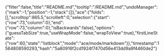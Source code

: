 {"filter":false,"title":"README.md","tooltip":"/README.md","undoManager":{"mark":-1,"position":-1,"stack":[]},"ace":{"folds":[],"scrolltop":865.5,"scrollleft":0,"selection":{"start":{"row":73,"column":0},"end":{"row":73,"column":0},"isBackwards":false},"options":{"guessTabSize":true,"useWrapMode":false,"wrapToView":true},"firstLineState":{"row":60,"state":"listblock","mode":"ace/mode/markdown"}},"timestamp":1564808590293,"hash":"5a80916f2cd1924f7470d56e413dd9a9f4460de2"}